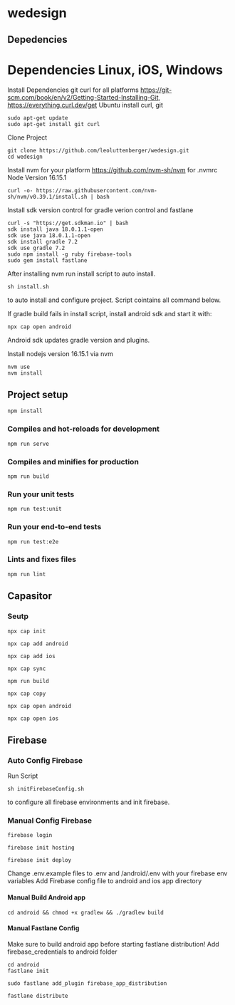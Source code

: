 # wedesign
## Depedencies

# Dependencies Linux, iOS, Windows
Install Dependencies git curl for all platforms https://git-scm.com/book/en/v2/Getting-Started-Installing-Git, https://everything.curl.dev/get
Ubuntu install curl, git
```
sudo apt-get update
sudo apt-get install git curl 
```

Clone Project
```
git clone https://github.com/leoluttenberger/wedesign.git
cd wedesign
```
Install nvm for your platform https://github.com/nvm-sh/nvm for .nvmrc Node Version 16.15.1
```
curl -o- https://raw.githubusercontent.com/nvm-sh/nvm/v0.39.1/install.sh | bash
```

Install sdk version control for gradle verion control and fastlane
```
curl -s "https://get.sdkman.io" | bash 
sdk install java 18.0.1.1-open 
sdk use java 18.0.1.1-open 
sdk install gradle 7.2
sdk use gradle 7.2
sudo npm install -g ruby firebase-tools 
sudo gem install fastlane
```

After installing nvm run install script to auto install. 
```
sh install.sh
```
to auto install and configure project. Script cointains all command below.

If gradle build fails in install script, install android sdk and start it with:
```
npx cap open android 
```
Android sdk updates gradle version and plugins.

Install nodejs version 16.15.1 via nvm
```
nvm use
nvm install
```
## Project setup
```
npm install
```
### Compiles and hot-reloads for development
```
npm run serve
```
### Compiles and minifies for production
```
npm run build
```
### Run your unit tests
```
npm run test:unit
```
### Run your end-to-end tests
```
npm run test:e2e
```
### Lints and fixes files
```
npm run lint
```
## Capasitor 
### Seutp

```
npx cap init
```
```
npx cap add android
```
```
npx cap add ios
```
```
npx cap sync
```
```
npm run build
```
```
npx cap copy
```
```
npx cap open android
```
```
npx cap open ios
```
## Firebase

### Auto Config Firebase
Run Script 
```
sh initFirebaseConfig.sh 
```
to configure all firebase environments and init firebase.

### Manual Config Firebase
```
firebase login
```
```
firebase init hosting
```
```
firebase init deploy
```
Change .env.example files to  .env and /android/.env with your firebase env variables
Add Firebase config file to android and ios app directory

#### Manual Build Android app

```
cd android && chmod +x gradlew && ./gradlew build
```
#### Manual Fastlane Config
Make sure to build android app before starting fastlane distribution!
Add firebase_credentials to android folder
```
cd android
fastlane init
```
```
sudo fastlane add_plugin firebase_app_distribution
```
```
fastlane distribute
```



